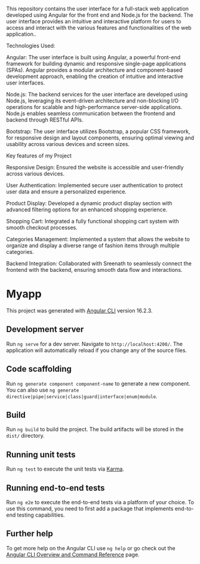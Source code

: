 This repository contains the user interface for a full-stack web application developed using Angular for the front end and Node.js for the backend. The user interface provides an intuitive and interactive platform for users to access and interact with the various features and functionalities of the web application..

Technologies Used:

Angular: The user interface is built using Angular, a powerful front-end framework for building dynamic and responsive single-page applications (SPAs). Angular provides a modular architecture and component-based development approach, enabling the creation of intuitive and interactive user interfaces.

Node.js: The backend services for the user interface are developed using Node.js, leveraging its event-driven architecture and non-blocking I/O operations for scalable and high-performance server-side applications. Node.js enables seamless communication between the frontend and backend through RESTful APIs.

Bootstrap: The user interface utilizes Bootstrap, a popular CSS framework, for responsive design and layout components, ensuring optimal viewing and usability across various devices and screen sizes.

Key features of my Project

Responsive Design: Ensured the website is accessible and user-friendly across various devices.

User Authentication: Implemented secure user authentication to protect user data and ensure a personalized experience.

Product Display: Developed a dynamic product display section with advanced filtering options for an enhanced shopping experience.

Shopping Cart: Integrated a fully functional shopping cart system with smooth checkout processes.

Categories Management: Implemented a system that allows the website to organize and display a diverse range of fashion items through multiple categories.

Backend Integration: Collaborated with Sreenath to seamlessly connect the frontend with the backend, ensuring smooth data flow and interactions.

# Myapp

This project was generated with [Angular CLI](https://github.com/angular/angular-cli) version 16.2.3.

## Development server

Run `ng serve` for a dev server. Navigate to `http://localhost:4200/`. The application will automatically reload if you change any of the source files.

## Code scaffolding

Run `ng generate component component-name` to generate a new component. You can also use `ng generate directive|pipe|service|class|guard|interface|enum|module`.

## Build

Run `ng build` to build the project. The build artifacts will be stored in the `dist/` directory.

## Running unit tests

Run `ng test` to execute the unit tests via [Karma](https://karma-runner.github.io).

## Running end-to-end tests

Run `ng e2e` to execute the end-to-end tests via a platform of your choice. To use this command, you need to first add a package that implements end-to-end testing capabilities.

## Further help

To get more help on the Angular CLI use `ng help` or go check out the [Angular CLI Overview and Command Reference](https://angular.io/cli) page.
